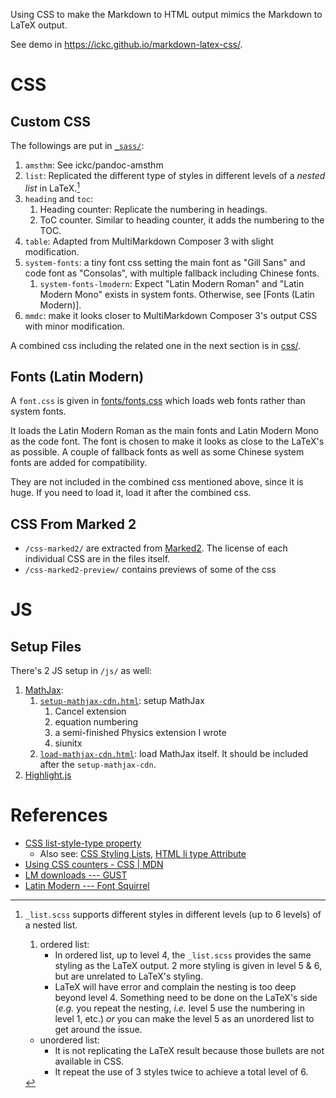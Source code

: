 Using CSS to make the Markdown to HTML output mimics the Markdown to LaTeX output.

See demo in <https://ickc.github.io/markdown-latex-css/>.

# CSS #

## Custom CSS ##

The followings are put in [`_sass/`](_sass/):

1. `amsthm`: See ickc/pandoc-amsthm
2. `list`: Replicated the different type of styles in different levels of a *nested list* in LaTeX.[^list]
3. `heading` and `toc`:
	1. Heading counter: Replicate the numbering in headings.  
	2. ToC counter. Similar to heading counter, it adds the numbering to the TOC.  
4. `table`: Adapted from MultiMarkdown Composer 3 with slight modification.
5. `system-fonts`: a tiny font css setting the main font as "Gill Sans" and code font as "Consolas", with multiple fallback including Chinese fonts.
	1. `system-fonts-lmodern`: Expect "Latin Modern Roman" and "Latin Modern Mono" exists in system fonts. Otherwise, see [Fonts (Latin Modern)].
6. `mmdc`: make it looks closer to MultiMarkdown Composer 3's output CSS with minor modification.

A combined css including the related one in the next section is in [css/](https://ickc.github.io/markdown-latex-css/css/markdown-latex.css).

## Fonts (Latin Modern) ##

A `font.css` is given in [fonts/fonts.css](https://ickc.github.io/markdown-latex-css/fonts/fonts.css) which loads web fonts rather than system fonts.

It loads the Latin Modern Roman as the main fonts and Latin Modern Mono as the code font. The font is chosen to make it looks as close to the LaTeX's as possible. A couple of fallback fonts as well as some Chinese system fonts are added for compatibility.

They are not included in the combined css mentioned above, since it is huge. If you need to load it, load it after the combined css.

## CSS From Marked 2 ##

- `/css-marked2/` are extracted from [Marked2](http://marked2app.com). The license of each individual CSS are in the files itself.
- `/css-marked2-preview/` contains previews of some of the css

# JS #

## Setup Files ##

There's 2 JS setup in `/js/` as well:

1. [MathJax](js/mathjax/):
	1. [`setup-mathjax-cdn.html`](js/mathjax/setup-mathjax-cdn.html): setup MathJax
		1. Cancel extension
		2. equation numbering
		3. a semi-finished Physics extension I wrote
		4. siunitx
	2. [`load-mathjax-cdn.html`](js/mathjax/load-mathjax-cdn.html): load MathJax itself. It should be included after the `setup-mathjax-cdn`.
2. [Highlight.js](js/highlight/load-highlight-cdn.html)

# References #

- [CSS list-style-type property](http://www.w3schools.com/cssref/pr_list-style-type.asp)
	- Also see: [CSS Styling Lists](http://www.w3schools.com/css/css_list.asp), [HTML li type Attribute](http://www.w3schools.com/tags/att_li_type.asp)
- [Using CSS counters - CSS | MDN](https://developer.mozilla.org/en-US/docs/Web/CSS/CSS_Lists_and_Counters/Using_CSS_counters)  
- [LM downloads --- GUST](http://www.gust.org.pl/projects/e-foundry/latin-modern/download)
- [Latin Modern --- Font Squirrel](http://www.fontsquirrel.com/fonts/list/find_fonts?q%5Bterm%5D=latin+modern&q%5Bsearch_check%5D=Y)

[^list]: `_list.scss` supports different styles in different levels (up to 6 levels) of a nested list.

	1. ordered list:
		- In ordered list, up to level 4, the `_list.scss` provides the same styling as the LaTeX output. 2 more styling is given in level 5 & 6, but are unrelated to LaTeX's styling.
		- LaTeX will have error and complain the nesting is too deep beyond level 4. Something need to be done on the LaTeX's side (*e.g.* you repeat the nesting, *i.e.* level 5 use the numbering in level 1, etc.) *or* you can make the level 5 as an unordered list to get around the issue.
	- unordered list:
		- It is not replicating the LaTeX result because those bullets are not available in CSS.
		- It repeat the use of 3 styles twice to achieve a total level of 6.
